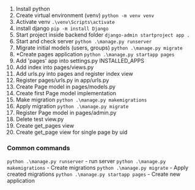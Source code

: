 1. Install python
2. Create virtual environment (venv) `python -m venv venv`
3. Activate venv `.\venv\Scripts\activate`
4. install django `pip -m install Django`
5. Start project inside backend folder `django-admin startproject app .`
6. Start and check server `python .\manage.py runserver`
7. Migrate initial models (users, groups) `python .\manage.py migrate`
8. *Create pages application `python .\manage.py startapp pages`
9. Add 'pages' app into settings.py INSTALLED_APPS
10. Add index into pages/views.py
10. Add urls.py into pages and register index view
11. Register pages/urls.py in app/urls.py
12. Create Page model in pages/models.py
13. Create first Page model implementation
14. Make migration `python .\manage.py makemigrations`
15. Apply migration `python .\manage.py migrate`
16. Register Page model in pages/admin.py 
17. Delete test view.py
18. Create get_pages view
18. Create get_page view for single page by uid

### Common commands
`python .\manage.py runserver` - run server
`python .\manage.py makemigrations` - Create migrations 
`python .\manage.py migrate` - Apply created migrations
`python .\manage.py startapp pages` - Create new application